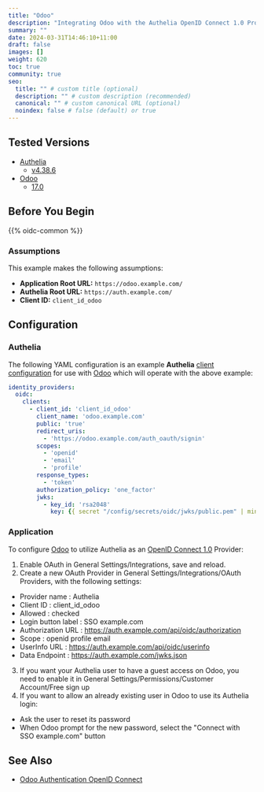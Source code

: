 ```yaml
---
title: "Odoo"
description: "Integrating Odoo with the Authelia OpenID Connect 1.0 Provider."
summary: ""
date: 2024-03-31T14:46:10+11:00
draft: false
images: []
weight: 620
toc: true
community: true
seo:
  title: "" # custom title (optional)
  description: "" # custom description (recommended)
  canonical: "" # custom canonical URL (optional)
  noindex: false # false (default) or true
---
```


## Tested Versions

* [Authelia]
  * [v4.38.6](https://github.com/authelia/authelia/releases/tag/v4.38.6)
* [Odoo]
  * [17.0](https://github.com/odoo/odoo/tree/17.0)

## Before You Begin

{{% oidc-common %}}

### Assumptions

This example makes the following assumptions:

* __Application Root URL:__ `https://odoo.example.com/`
* __Authelia Root URL:__ `https://auth.example.com/`
* __Client ID:__ `client_id_odoo`

## Configuration

### Authelia

The following YAML configuration is an example __Authelia__
[client configuration](../../../configuration/identity-providers/openid-connect/clients.md) for use with [Odoo]
which will operate with the above example:

```yaml
identity_providers:
  oidc:
    clients:
      - client_id: 'client_id_odoo'
        client_name: 'odoo.example.com'
        public: 'true'
        redirect_uris:
          - 'https://odoo.example.com/auth_oauth/signin'
        scopes:
          - 'openid'
          - 'email'
          - 'profile'
        response_types:
          - 'token'
        authorization_policy: 'one_factor'
        jwks:
          - key_id: 'rsa2048'
            key: {{ secret "/config/secrets/oidc/jwks/public.pem" | mindent 14 "|" | msquote }}
```

### Application

To configure [Odoo] to utilize Authelia as an [OpenID Connect 1.0] Provider:

1. Enable OAuth in General Settings/Integrations, save and reload.
2. Create a new OAuth Provider in General Settings/Integrations/OAuth Providers, with the following settings:
 * Provider name : Authelia
 * Client ID : client_id_odoo
 * Allowed : checked
 * Login button label : SSO example.com
 * Authorization URL : https://auth.example.com/api/oidc/authorization
 * Scope : openid profile email
 * UserInfo URL : https://auth.example.com/api/oidc/userinfo
 * Data Endpoint : https://auth.example.com/jwks.json
3. If you want your Authelia user to have a guest access on Odoo, you need to enable it in General Settings/Permissions/Customer Account/Free sign up
4. If you want to allow an already existing user in Odoo to use its Authelia login:
 * Ask the user to reset its password
 * When Odoo prompt for the new password, select the "Connect with SSO example.com" button

## See Also
 * [Odoo Authentication OpenID Connect]

[Authelia]: https://www.authelia.com
[Odoo]: https://www.odoo.com
[Odoo Authentication OpenID Connect]: https://odoo-community.org/shop/authentication-openid-connect-6545#attr=25818
[OpenID Connect 1.0]: ../../openid-connect/introduction.md

